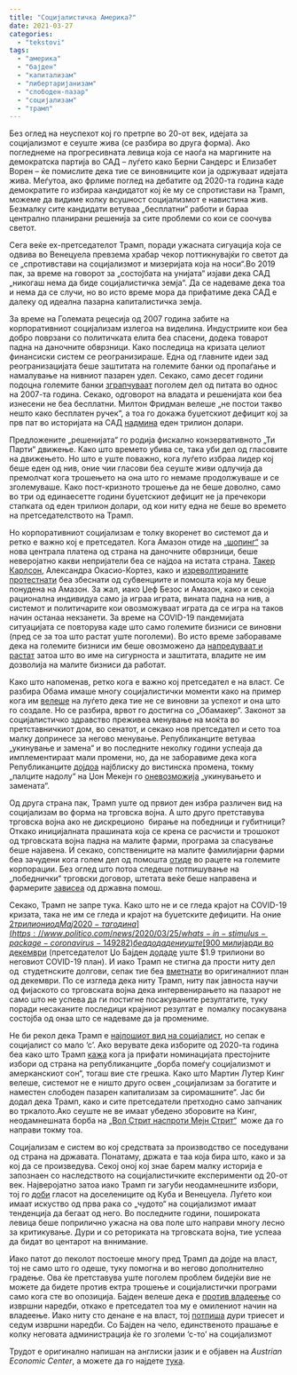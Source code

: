 ```yaml
---
title: "Социјалистичка Америка?"
date: 2021-03-27
categories: 
  - "tekstovi"
tags: 
  - "америка"
  - "бајден"
  - "капитализам"
  - "либертаријанизам"
  - "слободен-пазар"
  - "социјализам"
  - "трамп"
---
```


Без оглед на неуспехот кој го претрпе во 20-от век, идејата за социјализмот е сеуште жива (се разбира во друга форма). Ако погледнеме на прогресивната левица која се наоѓа на маргините на демократска партија во САД – луѓето како Берни Сандерс и Елизабет Ворен – ќе помислите дека тие се виновниците кои ја одржуваат идејата жива. Меѓутоа, ако фрлиме поглед на дебатите од 2020-та година каде демократите го избираа кандидатот кој ќе му се спротистави на Трамп, можеме да видиме колку всушност социјализмот е навистина жив. Безмалку сите кандидати ветуваа „бесплатни“ работи и бараа централно планирани решенија за сите проблеми со кои се соочува светот.

Сега веќе ех-претседателот Трамп, поради ужасната сигуација која се одвива во Венецуела превзема храбар чекор поттикнувајќи го светот да се „спротивстави на социјализмот и мизеријата која на носи“.Во 2019 пак, за време на говорот за „состојбата на унијата“ изјави дека САД „никогаш нема да биде социјалистичка земја“. Да се надеваме дека тоа и нема да се случи, но во исто време мора да прифатиме дека САД е далеку од идеална пазарна капиталистичка земја.  

За време на Големата рецесија од 2007 година забите на корпоративниот социјализам излегоа на виделина. Индустриите кои беа добро поврзани со политичката елита беа спасени, додека товарот падна на даночните обврзници. Како последица на кризата целиот финансиски систем се реогранизираше. Една од главните идеи зад реогранизацијата беше заштитата на големите банки од пропаѓање и намалување на нивниот пазарен удел. Секако, само десет години подоцна големите банки [зграпчуваат](https://money.cnn.com/2017/11/21/investing/banks-too-big-to-fail-jpmorgan-bank-of-america/index.html) поголем дел од питата во однос на 2007-та година. Секако, одговорот на владата и решенијата кои беа изнесени не беа бесплатни. Милтон Фридман велеше „не постои такво нешто како бесплатен ручек“, а тоа го докажа буџетскиот дефицит кој за прв пат во историјата на САД [надмина](https://www.thebalance.com/us-debt-by-president-by-dollar-and-percent-3306296) еден трилион долари.

Предложените „решенијата“ го родија фискално конзервативното „Ти Парти“ движење. Како што времето убива се, така уби дел од гласовите на движењето. Но што е уште поважно, кога луѓето избраа лидер кој беше еден од нив, оние чии гласови беа сеуште живи одлучија да премолчат кога трошењето на она што го немаме продолжуваше и се зголемуваше. Како пост-кризното трошење да не беше доволно, само во три од единаесетте години буџетскиот дефицит не ја пречекори стапката од еден трилион долари, од кои ниту една не беше во времето на претседателството на Трамп.

Но корпоративниот социјализам е толку вкоренет во системот да и ретко е важно кој е претседател. Кога Амазон отиде на [„шопинг“](https://www.theguardian.com/technology/2018/nov/14/amazon-next-headquarters-losing-city-bids-what-offered) за нова централа платена од страна на даночните обврзници, беше неверојатно какви непријатели беа се најдоа на истата страна. [Такер Карлсон](https://www.thewrap.com/tucker-carlson-praises-alexandria-ocasio-cortez-for-amazon-criticism/), Александра Окасио-Кортез, како и [изреволтираните протестнати](https://www.vox.com/the-goods/2018/11/15/18096181/long-island-city-amazon-hq2-protest) беа збеснати од субвенциите и помошта која му беше понудена на Амазон. За жал, иако Џеф Безос и Амазон, како и секоја рационална индивидуа само ја играа играта, вината падна на нив, а системот и политичарите кои овозможуваат играта да се игра на таков начин останаа некзанети. За време на COVID-19 пандемијата ситуацијата се повторува каде што само големите бизниси се виновни (пред се за тоа што растат уште поголеми). Во исто време забораваме дека на големите бизниси им беше овозможено да [напредуваат и растат](https://www.washingtonpost.com/graphics/2020/business/50-biggest-companies-coronavirus-layoffs/) затоа што во име на сигурноста и заштитата, владите не им дозволија на малите бизниси да работат.

Како што напоменав, ретко кога е важно кој претседател е на власт. Се разбира Обама имаше многу социјалистички моменти како на пример кога им [велеше](https://www.youtube.com/watch?v=9GjqdP6KSOE) на луѓето дека тие не се виновни за успехот и она што го создале. Но се разбира, врвот го достигна со „Обамакер“. Законот за социјалистичко здравство преживеа менување на моќта во претставничкиот дом, во сенатот, и секако нов претседател и сето тоа малку допринесе за негово менување. Републиканците ветуваа „укинување и замена“ и во последните неколку години успеаја да имплементираат мали промени, но, да не заборавиме дека кога Републикaнците [дојдоа](https://www.npr.org/sections/health-shots/2019/10/14/768731628/trump-is-trying-hard-to-thwart-obamacare-hows-that-going) најблиску до вистинска промена, токму „палците надолу“ на Џон Мекејн го [оневозможија](https://www.washingtonpost.com/politics/2018/11/21/recurring-gop-myth-about-john-mccains-no-obamacare-repeal/) „укинувањето и замената“.

Од друга страна пак, Трамп уште од првиот ден избра различен вид на социјализам во форма на трговска војна. А што друго претставува трговска војна ако не дискреционо  бирање на победници и губитници? Откако иницијалната прашината која се крена се расчисти и трошокот од трговската војна падна на малите фарми, програма за спасување беше најавена. И секако, сопствениците на малите фамилијарни фарми беа зачудени кога голем дел од помошта [отиде](https://uk.reuters.com/article/us-usa-trade-china-aid/trump-trade-aid-payments-benefited-large-southern-farms-watchdog-report-idUKKBN2653I8) во рацете на големите корпорации. Без оглед што потоа следеше потпишување на „победнички“ трговски договор, штетата веќе беше направена и фармерите [зависеа](https://www.reuters.com/article/us-usa-farmers-subsidies-analysis-idUSKBN20Y1B7) од државна помош.

Секако, Трамп не запре тука. Како што не и се гледа крајот на COVID-19 кризата, така не им се гледа и крајот на буџетските дефицити. На оние [$2 трилиони од Мај 2020-та година](https://www.politico.com/news/2020/03/25/whats-in-stimulus-package-coronavirus-149282) беа додадени уште [$900 милијарди во декември](https://taxfoundation.org/coronavirus-relief-bill-stimulus-check/) (претседателот Џо Бајден [додаде](https://www.bbc.com/news/world-us-canada-56364944) уште $1.9 трилиони во неговиот COVID-19 план). И иако Трамп не стигна да прости ниту дел од  студетнските долгови, сепак тие беа [вметнати](https://www.forbes.com/sites/adamminsky/2020/10/11/trump-includes-student-loan-forgiveness-in-latest-stimulus-proposal-signaling-its-broad-appeal/?fbclid=IwAR0k1WK0ztPXZJ2ylSn9L4GFm_BfYKtfp5QSgni2ndRm6LYhKyTT-hM6Bzk#223a2fb17707) во оригиналниот план од декември. По се изгледа дека ниту Трамп, ниту пак јавноста научи од фијаското со трговската војна дека интервенирањето на пазарот не само што не успева да ги постигне посакуваните резултатите, туку поради несаканите последици крајниот резултат е  помалку посакувана состојба од онаа што се надеваме да ја промениме.

Не би рекол дека Трамп е [најлошиот вид на социјалист](https://www.wsj.com/articles/trump-is-the-worst-kind-of-socialist-11561589372), но сепак е социјалист со мало ‘с’. Ако верувате дека изборите од 2020-та година беа како што Трамп [кажа](https://www.youtube.com/watch?v=44xzYwt-0F0&amp;ab_channel=DonaldJTrump) кога ја прифати номинацијата престојните избори од страна на републиканците „борба помеѓу социјализмот и амерканскиот сон“, тогаш вие сте грешка. Како што Мартин Лутер Кинг велеше, системот не е ништо друго освен „социјализам за богатите и наместен слободен пазарен капитализам за сиромашните“. Јас би додал дека Трамп, како и сите претседатели претходно само запчаник во тркалото.Ако сеуште не ве имаат убедено зборовите на Кинг, неодамнешната борба на [„Вол Стрит наспроти Мејн Стрит“](https://www.washingtonexaminer.com/videos/main-street-vs-wall-street-small-investors-pushing-back)  може да го направи токму тоа.

Социјализам е систем во кој средствата за производство се поседувани од страна на државата. Понатаму, држата е таа која бира што, како и за кој да се произведува. Секој оној кој знае барем малку историја е запознаен со наследството на социјалистичките експерименти од 20-от век. Најверојатно затоа иако Трамп ги загуби неодамнешните избори, тој го [доби](https://www.nbcnews.com/news/latino/trump-cultivated-latino-vote-florida-it-paid-n1246226) гласот на доселениците од Куба и Венецуела. Луѓето кои имаат искуство од прва рака со „чудото“ на социјализмот имаат тенденција да бегаат од него. Во последните години, пошироката левица беше поприлично ужасна на ова поле што направи многу лесно за критикување. Дури и со реториката на трговската војна, тие успеаа да бидат во центарот на вннимание.

Иако патот до пеколот постоеше многу пред Трамп да дојде на власт, тој не само што го одеше, туку помогна и во негово дополнително градење. Ова ќе претставува уште поголем проблем бидејќи вие не можете да бидете против ектра трошење и социјалистички програми само кога сте во опозиција. Бајден велеше дека е [против владеење](https://www.youtube.com/watch?v=ido0mSoZ0WE) со извршни наредби, откако е претседател тоа му е омилениот начин на владеење. Иако ниту сто денане е на власт, тој [потпиша](https://www.federalregister.gov/presidential-documents/executive-orders/joe-biden/2021) дури триесет и седум извршни наредби. Со Бајден на чело, единственото прашање е колку неговата администрација ќе го зголеми ‘с-то’ на социјализмот

Трудот е оригинално напишан на англиски јазик и е објавен на _Austrian Economic Center_, а можете да го најдете [тука](https://www.austriancenter.com/socialist-america/?fbclid=IwAR1700mhEBdycB8rgaKvNJYylINBiICW2qMKuhafcABiXBdxQfDR51cT-wY).
